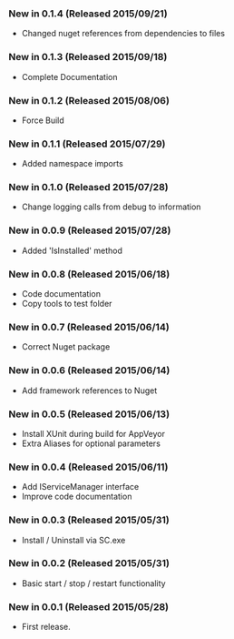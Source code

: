 ### New in 0.1.4 (Released 2015/09/21)
* Changed nuget references from dependencies to files

### New in 0.1.3 (Released 2015/09/18)
* Complete Documentation

### New in 0.1.2 (Released 2015/08/06)
* Force Build

### New in 0.1.1 (Released 2015/07/29)
* Added namespace imports

### New in 0.1.0 (Released 2015/07/28)
* Change logging calls from debug to information

### New in 0.0.9 (Released 2015/07/28)
* Added 'IsInstalled' method

### New in 0.0.8 (Released 2015/06/18)
* Code documentation
* Copy tools to test folder

### New in 0.0.7 (Released 2015/06/14)
* Correct Nuget package

### New in 0.0.6 (Released 2015/06/14)
* Add framework references to Nuget

### New in 0.0.5 (Released 2015/06/13)
* Install XUnit during build for AppVeyor
* Extra Aliases for optional parameters

### New in 0.0.4 (Released 2015/06/11)
* Add IServiceManager interface
* Improve code documentation

### New in 0.0.3 (Released 2015/05/31)
* Install / Uninstall via SC.exe

### New in 0.0.2 (Released 2015/05/31)
* Basic start / stop / restart functionality

### New in 0.0.1 (Released 2015/05/28)
* First release.